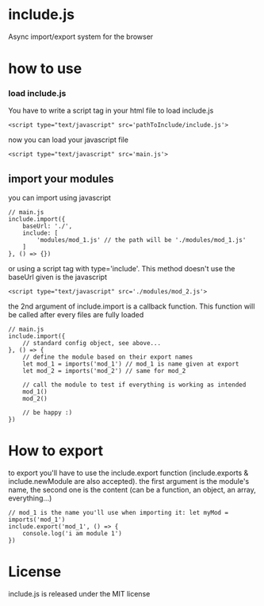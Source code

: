 # include.js
Async import/export system for the browser

# how to use

### load include.js
You have to write a script tag in your html file to load include.js
```
<script type="text/javascript" src='pathToInclude/include.js'>
```
now you can load your javascript file
```
<script type="text/javascript" src='main.js'>
```
## import your modules
you can import using javascript
```
// main.js
include.import({
    baseUrl: './',
    include: [
        'modules/mod_1.js' // the path will be './modules/mod_1.js'
    ]
}, () => {})
```
or using a script tag with type='include'. This method doesn't use the baseUrl given is the javascript
```
<script type="text/javascript" src='./modules/mod_2.js'>
```
the 2nd argument of include.import is a callback function. This function will be called after every files are fully loaded
```
// main.js
include.import({
	// standard config object, see above...
}, () => {
	// define the module based on their export names
	let mod_1 = imports('mod_1') // mod_1 is name given at export
	let mod_2 = imports('mod_2') // same for mod_2
	
	// call the module to test if everything is working as intended
	mod_1()
	mod_2()
	
	// be happy :)
})
```

# How to export
to export you'll have to use the include.export function (include.exports & include.newModule are also accepted).
the first argument is the module's name, the second one is the content (can be a function, an object, an array, everything...)
```
// mod_1 is the name you'll use when importing it: let myMod = imports('mod_1')
include.export('mod_1', () => {
    console.log('i am module 1')
})
```

# License
include.js is released under the MIT license
